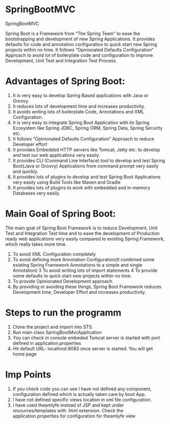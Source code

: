# SpringBootMVC
SpringBootMVC

Spring Boot is a Framework from “The Spring Team” to ease the bootstrapping and development of new Spring Applications.
It provides defaults for code and annotation configuration to quick start new Spring projects within no time. It follows “Opinionated Defaults Configuration” Approach to avoid lot of boilerplate code and configuration to improve Development, Unit Test and Integration Test Process.

# Advantages of Spring Boot:
1. It is very easy to develop Spring Based applications with Java or Groovy.
2. It reduces lots of development time and increases productivity.
3. It avoids writing lots of boilerplate Code, Annotations and XML Configuration.
4. It is very easy to integrate Spring Boot Application with its Spring Ecosystem like Spring JDBC, Spring ORM, Spring Data, Spring Security etc.
5. It follows “Opinionated Defaults Configuration” Approach to reduce Developer effort
6. It provides Embedded HTTP servers like Tomcat, Jetty etc. to develop and test our web applications very easily.
7. It provides CLI (Command Line Interface) tool to develop and test Spring Boot(Java or Groovy) Applications from command prompt very easily and quickly.
8. It provides lots of plugins to develop and test Spring Boot Applications very easily using Build Tools like Maven and Gradle
9. It provides lots of plugins to work with embedded and in-memory Databases very easily.

# Main Goal of Spring Boot:
The main goal of Spring Boot Framework is to reduce Development, Unit Test and Integration Test time and to ease the development of Production ready web applications very easily compared to existing Spring Framework, which really takes more time.

1. To avoid XML Configuration completely
2. To avoid defining more Annotation Configuration(It combined some existing Spring Framework Annotations to a simple and single Annotation)
3 To avoid writing lots of import statements
4 To provide some defaults to quick start new projects within no time.
5. To provide Opinionated Development approach.
6. By providing or avoiding these things, Spring Boot Framework reduces Development time, Developer Effort and increases productivity.

# Steps to run the programm
1. Clone the project and import into STS.
2. Run main class SpringBootMvcApplication
3. You can check in console embeded Tomcat server is started with port defined in application.properties
4. Hit default URL- localhost:8083 once server is started. You will get home page

# Imp Points
1. If you check code you can see I have not defined any component, configuration defined which is actually taken care by boot App.
2. I have not defined specific views location in xml file configuration. 
3. I have used theamlyfe instead of JSP and kept under resources/templates with .html extension. Check the application.properties for configuration for theamlyfe view
